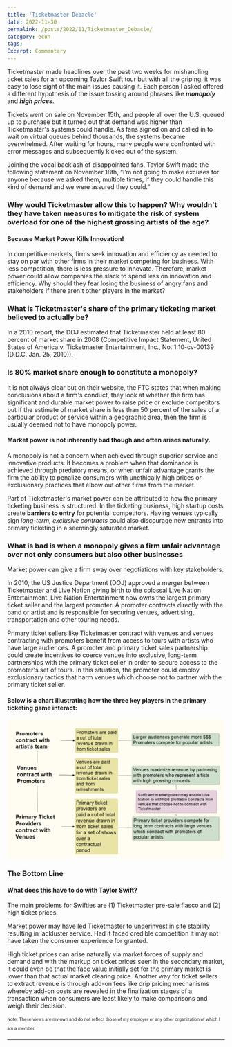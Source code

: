 ```yaml
---
title: 'Ticketmaster Debacle'
date: 2022-11-30
permalink: /posts/2022/11/Ticketmaster_Debacle/
category: econ
tags:
Excerpt: Commentary
---
```



Ticketmaster made headlines over the past two weeks for mishandling ticket sales for an upcoming Taylor Swift tour but with all the griping, it was easy to lose sight of the main issues causing it. Each person I asked offered a different hypothesis of the issue tossing around phrases like ***monopoly*** and ***high prices***. 

Tickets went on sale on November 15th, and people all over the U.S. queued up to purchase but it turned out that demand was higher than Ticketmaster's systems could handle. As fans signed on and called in to wait on virtual queues behind thousands, the systems became overwhelmed. After waiting for hours, many people were confronted with error messages and subsequently kicked out of the system. 

Joining the vocal backlash of disappointed fans, Taylor Swift made the following  statement on November 18th, “I’m not going to make excuses for anyone because we asked them, multiple times, if they could handle this kind of demand and we were assured they could.”


### Why would Ticketmaster allow this to happen? Why wouldn't they have taken measures to mitigate the risk of system overload for one of the highest grossing artists of the age? 
#### Because Market Power Kills Innovation!
In competitive markets, firms seek innovation and efficiency as needed to stay on par with other firms in their market competing for business. With less competition, there is less pressure to innovate. Therefore, market power could allow companies the slack to spend less on innovation and efficiency. Why should they fear losing the business of angry fans and stakeholders if there aren't other players in the market? 


### What is Ticketmaster's share of the primary ticketing market believed to actually be? 
In a 2010 report, the DOJ estimated that Ticketmaster held at least 80 percent of market share in 2008 (Competitive Impact Statement, United States of America v. Ticketmaster Entertainment, Inc., No. 1:10-cv-00139 (D.D.C. Jan. 25, 2010)). 

### Is 80% market share enough to constitute a monopoly?
It is not always clear but on their website, the FTC states that when making conclusions about a firm's conduct, they look at whether the firm has significant and durable market power to raise price or exclude competitors but if the estimate of market share is less than 50 percent of the sales of a particular product or service within a geographic area, then the firm is usually deemed not to have monopoly power. 

#### Market power is not inherently bad though and often arises naturally.
A monopoly is not a concern when achieved through superior service and innovative products. It becomes a problem when that dominance is achieved through predatory means, or when unfair advantage grants the firm the ability to penalize consumers with unethically high prices or exclusionary practices that elbow out other firms from the market. 

Part of Ticketmaster's market power can be attributed to how the primary ticketing business is structured. In the ticketing business, high startup costs create **barriers to entry** for potential competitors. Having venues typically sign *long-term, exclusive contracts* could  also discourage new entrants into primary ticketing in a seemingly saturated market. 

### What is bad is when a monopoly gives a firm unfair advantage over not only consumers but also other businesses
Market power can give a firm sway over negotiations with key stakeholders. 

In 2010, the US Justice Department (DOJ) approved a merger between Ticketmaster and Live Nation giving birth to the colossal Live Nation Entertainment. Live Nation Entertainment now owns the largest primary ticket seller and the largest promoter. A promoter contracts directly with the band or artist and is responsible for securing venues, advertising, transportation and other touring needs. 

Primary ticket sellers like Ticketmaster contract with venues and venues contracting with promoters benefit from access to tours with artists who have large audiences. A promoter and primary ticket sales partnership could create incentives to coerce venues into exclusive, long-term partnerships with the primary ticket seller in order to secure access to the promoter's set of tours. In this situation, the promoter could employ exclusionary tactics that harm venues which choose not to partner with the primary ticket seller. 

#### Below is a chart illustrating how the three key players in the primary ticketing game interact:
![](/images/Ticketmaster_explained.png)


### The Bottom Line
#### What does this have to do with Taylor Swift?
The main problems for Swifties are (1) Ticketmaster pre-sale fiasco and (2) high ticket prices. 

Market power may have led Ticketmaster to underinvest in site stability resulting in lackluster service. Had it faced credible competition it may not have taken the consumer experience for granted. 

High ticket prices can arise naturally via market forces of supply and demand and with the markup on ticket prices seen in the secondary market, it could even be that the face value initially set for the primary market is lower than that actual market clearing price. Another way for ticket sellers to extract revenue is through add-on fees like drip pricing mechanisms whereby add-on costs are revealed in the finalization stages of a transaction when consumers are least likely to make comparisons and weigh their decision.


<sub><sup>Note: These views are my own and do not reflect those of my employer or any other organization of which I am a member.</sup></sub>

------